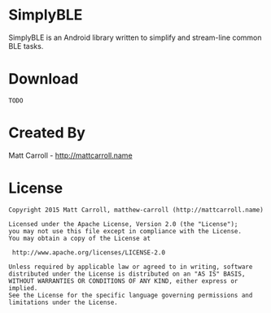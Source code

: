 # SimplyBLE

SimplyBLE is an Android library written to simplify and stream-line common BLE tasks.

# Download

    TODO

# Created By

Matt Carroll - http://mattcarroll.name

# License

    Copyright 2015 Matt Carroll, matthew-carroll (http://mattcarroll.name)
    
    Licensed under the Apache License, Version 2.0 (the "License");
    you may not use this file except in compliance with the License.
    You may obtain a copy of the License at
    
     http://www.apache.org/licenses/LICENSE-2.0
    
    Unless required by applicable law or agreed to in writing, software
    distributed under the License is distributed on an "AS IS" BASIS,
    WITHOUT WARRANTIES OR CONDITIONS OF ANY KIND, either express or implied.
    See the License for the specific language governing permissions and
    limitations under the License.

